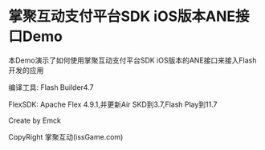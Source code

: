 掌聚互动支付平台SDK iOS版本ANE接口Demo
==========================

本Demo演示了如何使用掌聚互动支付平台SDK iOS版本的ANE接口来接入Flash开发的应用

编译工具: Flash Builder4.7

FlexSDK: Apache Flex 4.9.1,并更新Air SKD到3.7,Flash Play到11.7
 
Create by Emck

CopyRight 掌聚互动(issGame.com)